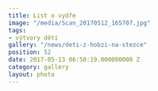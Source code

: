 ```yaml
---
title: List o vydře
image: "/media/Scan_20170512_165707.jpg"
tags:
- výtvory dětí
gallery: "/news/deti-z-hobzi-na-stezce"
position: 52
date: 2017-05-13 06:50:19.000000000 Z
category: gallery
layout: photo
---
```

